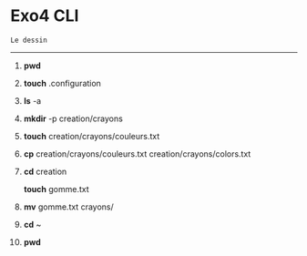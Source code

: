 # Exo4 CLI
    Le dessin
----------------------
1. **pwd**
2. **touch** .configuration
3. **ls** -a
4. **mkdir** -p creation/crayons
5. **touch** creation/crayons/couleurs.txt
6. **cp** creation/crayons/couleurs.txt creation/crayons/colors.txt
7. **cd** creation

    **touch** gomme.txt
8. **mv** gomme.txt crayons/
9. **cd** ~
10. **pwd**